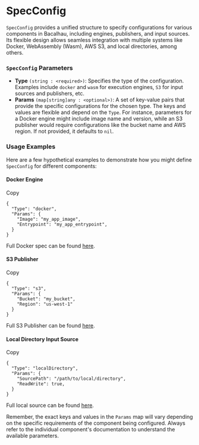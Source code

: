 # SpecConfig

`SpecConfig` provides a unified structure to specify configurations for various components in Bacalhau, including engines, publishers, and input sources. Its flexible design allows seamless integration with multiple systems like Docker, WebAssembly (Wasm), AWS S3, and local directories, among others.

### `SpecConfig` Parameters <a href="#specconfig-parameters" id="specconfig-parameters"></a>

- **Type** `(string : <required>)`: Specifies the type of the configuration. Examples include `docker` and `wasm` for execution engines, `S3` for input sources and publishers, etc.
- **Params** `(map[string]any : <optional>)`: A set of key-value pairs that provide the specific configurations for the chosen type. The keys and values are flexible and depend on the `Type`. For instance, parameters for a Docker engine might include image name and version, while an S3 publisher would require configurations like the bucket name and AWS region. If not provided, it defaults to `nil`.

### Usage Examples <a href="#usage-examples" id="usage-examples"></a>

Here are a few hypothetical examples to demonstrate how you might define `SpecConfig` for different components:

#### Docker Engine <a href="#docker-engine" id="docker-engine"></a>

Copy

```
{
  "Type": "docker",
  "Params": {
    "Image": "my_app_image",
    "Entrypoint": "my_app_entrypoint",
  }
}
```

Full Docker spec can be found [here](/components/engines/docker.md).

#### S3 Publisher <a href="#s3-publisher" id="s3-publisher"></a>

Copy

```
{
  "Type": "s3",
  "Params": {
    "Bucket": "my_bucket",
    "Region": "us-west-1"
  }
}
```

Full S3 Publisher can be found [here](/components/publishers/s3.md).

#### Local Directory Input Source <a href="#local-directory-input-source" id="local-directory-input-source"></a>

Copy

```
{
  "Type": "localDirectory",
  "Params": {
    "SourcePath": "/path/to/local/directory",
    "ReadWrite": true,
  }
}
```

Full local source can be found [here](/components/sources/local.md).

Remember, the exact keys and values in the `Params` map will vary depending on the specific requirements of the component being configured. Always refer to the individual component's documentation to understand the available parameters.
